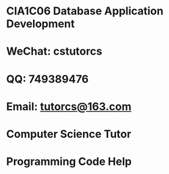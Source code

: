 # CIA1C06 Database Application Development

# WeChat: cstutorcs

# QQ: 749389476

# Email: tutorcs@163.com

# Computer Science Tutor

# Programming Code Help

